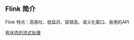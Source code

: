 ## Flink 简介

Flink 特点：高吞吐、低延迟、容错高、语义化窗口、易用的API

[有状态的流式处理](https://blog.csdn.net/qq_26733603/article/details/114549910)